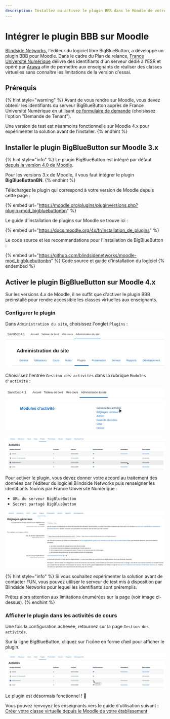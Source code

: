 ```yaml
---
description: Installez ou activez le plugin BBB dans le Moodle de votre établissement
---
```


# Intégrer le plugin BBB sur Moodle

[Blindside Networks](https://blindsidenetworks.com/), l'éditeur du logiciel libre BigBlueButton, a développé un plugin BBB pour Moodle. Dans le cadre du Plan de relance, [France Université Numérique](https://www.france-universite-numerique.fr/) délivre des identifiants d'un serveur dédié à l'ESR et opéré par [Arawa](https://www.arawa.fr/) afin de permettre aux enseignants de réaliser des classes virtuelles sans connaître les limitations de la version d'essai.

## **Prérequis**

{% hint style="warning" %}
Avant de vous rendre sur Moodle, vous devez obtenir les identifiants du serveur BigBlueButton auprès de France Université Numérique en utilisant [ce formulaire de demande](https://www.fun-mooc.help/hc/fr/requests/new?ticket_form_id=9122250595357) (choisissez l'option "Demande de Tenant").

Une version de test est néanmoins fonctionnelle sur Moodle 4.x pour expérimenter la solution avant de l'installer.
{% endhint %}

## Installer le plugin BigBlueButton sur Moodle 3.x

{% hint style="info" %}
Le plugin BigBlueButton est intégré par défaut [depuis la version 4.0 de Moodle](https://bigbluebutton.org/2022/04/19/bigbluebutton-your-online-teaching-advantage-now-fully-integrated-into-moodle/).

Pour les versions 3.x de Moodle, il vous faut intégrer le plugin **BigBlueButtonBN**.
{% endhint %}

Téléchargez le plugin qui correspond à votre version de Moodle depuis cette page :

{% embed url="https://moodle.org/plugins/pluginversions.php?plugin=mod_bigbluebuttonbn" %}

Le guide d'installation de plugins sur Moodle se trouve ici :

{% embed url="https://docs.moodle.org/4x/fr/Installation_de_plugins" %}

Le code source et les recommandations pour l'installation de BigBlueButton :

{% embed url="https://github.com/blindsidenetworks/moodle-mod_bigbluebuttonbn" %}
Code source et guide d'installation du logiciel
{% endembed %}

## Activer le plugin BigBlueButton sur Moodle 4.x

Sur les versions 4.x de Moodle, il ne suffit que d'activer le plugin BBB préinstallé pour rendre accessible les classes virtuelles aux enseignants.

### Configurer le plugin

Dans `Administration du site`, choisissez l'onglet `Plugins` :

![](/assets/moodle4-plugins.png)

Choisissez l'entrée `Gestion des activités` dans la rubrique `Modules d'activité` :

![](/assets/moodle4-gestion-activites.png)

![](/assets/moodle4-params-bbb.png)

Pour activer le plugin, vous devez donner votre accord au traitement des données par l'éditeur du logiciel Blindside Networks puis renseigner les identifiants fournis par France Université Numérique :

* `URL du serveur BigBlueButton`
* `Secret partagé BigBlueButton`

![](/assets/moodle4-plugin-reglages.png)

{% hint style="info" %}
Si vous souhaitez expérimenter la solution avant de contacter FUN, vous pouvez utiliser le serveur de test mis à disposition par Blindside Networks pour lequel les identifiants sont préremplis.

Prêtez alors attention aux limitations énumérées sur la page (voir image ci-dessus).
{% endhint %}

### Afficher le plugin dans les activités de cours

Une fois la configuration achevée, retournez sur la page `Gestion des activités`.

Sur la ligne BigBlueButton, cliquez sur l'icône en forme d’œil pour afficher le plugin.

![](/assets/moodle4-plugin-afficher.png)

Le plugin est désormais fonctionnel ! :tada:

Vous pouvez renvoyez les enseignants vers le guide d'utilisation suivant : [Créer votre classe virtuelle depuis le Moodle de votre établissement](/guide/creer-votre-classe-virtuelle/depuis-le-moodle-de-votre-etablissement.md)
